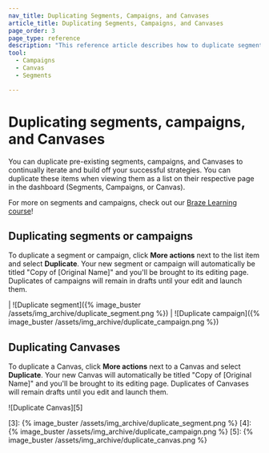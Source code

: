 ```yaml
---
nav_title: Duplicating Segments, Campaigns, and Canvases
article_title: Duplicating Segments, Campaigns, and Canvases
page_order: 3
page_type: reference
description: "This reference article describes how to duplicate segments, campaigns, and Canvases for reuse."
tool: 
  - Campaigns
  - Canvas
  - Segments

---
```


# Duplicating segments, campaigns, and Canvases

You can duplicate pre-existing segments, campaigns, and Canvases to continually iterate and build off your successful strategies. You can duplicate these items when viewing them as a list on their respective page in the dashboard (Segments, Campaigns, or Canvas).

For more on segments and campaigns, check out our [Braze Learning course](https://learning.braze.com/quick-overview-segment-and-campaign-setup)!

## Duplicating segments or campaigns

To duplicate a segment or campaign, click <i class="fas fa-gear"></i> **More actions** next to the list item and select **Duplicate**. Your new segment or campaign will automatically be titled "Copy of [Original Name]" and you'll be brought to its editing page. Duplicates of campaigns will remain in drafts until your edit and launch them.

| ![Duplicate segment]({% image_buster /assets/img_archive/duplicate_segment.png %}) | ![Duplicate campaign]({% image_buster /assets/img_archive/duplicate_campaign.png %})

## Duplicating Canvases

To duplicate a Canvas, click <i class="fas fa-ellipsis-vertical"></i> **More actions** next to a Canvas and select **Duplicate**. Your new Canvas will automatically be titled "Copy of [Original Name]" and you'll be brought to its editing page. Duplicates of Canvases will remain drafts until you edit and launch them.

![Duplicate Canvas][5]


[3]: {% image_buster /assets/img_archive/duplicate_segment.png %}
[4]: {% image_buster /assets/img_archive/duplicate_campaign.png %}
[5]: {% image_buster /assets/img_archive/duplicate_canvas.png %}
